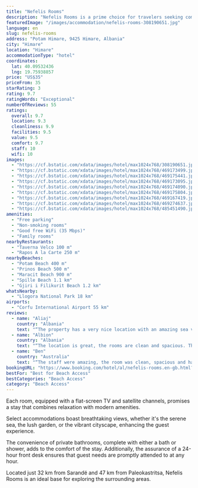 ```yaml
---
title: "Nefelis Rooms"
description: "Nefelis Rooms is a prime choice for travelers seeking comfortable, air-conditioned accommodations in Himare."
featuredImage: "/images/accommodation/nefelis-rooms-308190651.jpg"
language: en
slug: nefelis-rooms
address: "Potam Himare, 9425 Himare, Albania"
city: "Himare"
location: "Himare"
accommodationType: "hotel"
coordinates:
  lat: 40.09532436
  lng: 19.75938857
price: "US$35"
priceFrom: 35
starRating: 3
rating: 9.7
ratingWords: "Exceptional"
numberOfReviews: 55
ratings:
  overall: 9.7
  location: 9.3
  cleanliness: 9.9
  facilities: 9.5
  value: 9.5
  comfort: 9.7
  staff: 10
  wifi: 10
images:
  - "https://cf.bstatic.com/xdata/images/hotel/max1024x768/308190651.jpg?k=5ed170b4aa3c4214e52778f6cc4a52c86687a5c71bfb703b4acb25004bb184c5&o=&hp=1"
  - "https://cf.bstatic.com/xdata/images/hotel/max1024x768/469173499.jpg?k=081648e9f8fd57cadcb405283d5aaef9ca7e3b5edeb805094568a6bc64730e43&o=&hp=1"
  - "https://cf.bstatic.com/xdata/images/hotel/max1024x768/469175441.jpg?k=ce454a1dfdd035835656366f3946abe861ec7a706f847801b9e234ff690d578c&o=&hp=1"
  - "https://cf.bstatic.com/xdata/images/hotel/max1024x768/469173095.jpg?k=27e3af6f1d45dd6d926e50ecf488d1a5a192fee437fd78fd5e14b79518cc834c&o=&hp=1"
  - "https://cf.bstatic.com/xdata/images/hotel/max1024x768/469174090.jpg?k=3245a4dc3edd1c340ebd91b88ee61c75ba971b0c85b08838a21284c5fa733d53&o=&hp=1"
  - "https://cf.bstatic.com/xdata/images/hotel/max1024x768/469175804.jpg?k=8a8e262f6c5f0e4b626b6b05fb1527eb9bcb4d533b37e77a0bc634b6aef7b00e&o=&hp=1"
  - "https://cf.bstatic.com/xdata/images/hotel/max1024x768/469167419.jpg?k=f3cdc5ee2f78b3530d73b49a2b15a3006ee2b6505f49743551fba9e7efef2d57&o=&hp=1"
  - "https://cf.bstatic.com/xdata/images/hotel/max1024x768/469274637.jpg?k=8c4a432c18a5327a17a56ab210df41800ac37a0618224c448decad1432831c3e&o=&hp=1"
  - "https://cf.bstatic.com/xdata/images/hotel/max1024x768/485451490.jpg?k=a7681082188ef95be56dfb5fc8b743836fc6a139859069561fd0b0953fe2f687&o=&hp=1"
amenities:
  - "Free parking"
  - "Non-smoking rooms"
  - "Good free WiFi (35 Mbps)"
  - "Family rooms"
nearbyRestaurants:
  - "Taverna Velco 100 m"
  - "Rapos A la Carte 250 m"
nearbyBeaches:
  - "Potam Beach 400 m"
  - "Prinos Beach 500 m"
  - "Maracit Beach 900 m"
  - "Spille Beach 1.1 km"
  - "Gjiri i Filikurit Beach 1.2 km"
whatsNearby:
  - "Llogora National Park 18 km"
airports:
  - "Corfu International Airport 55 km"
reviews:
  - name: "Aliaj"
    country: "Albania"
    text: "“The property has a very nice location with an amazing sea view that is very relaxing. The staff is very welcoming, polite and helpful. What i like most are the clean rooms that make the stay even better. 10/10 would recommend”"
  - name: "Albion"
    country: "Albania"
    text: "“The location is great, the rooms are clean and spacious. The balcony has a great view of Himara and you can enjoy the sunset.”"
  - name: "Ben"
    country: "Australia"
    text: "“The staff were amazing, the room was clean, spacious and had a breathtaking view over the surrounding landscape, and the hotel was in an amazing location. I would definitely recommend staying here to anyone who is visiting the area.”"
bookingURL: "https://www.booking.com/hotel/al/nefelis-rooms.en-gb.html?aid=8035640"
bestFor: "Best for Beach Access"
bestCategories: "Beach Access"
category: "Beach Access"
---
```


Each room, equipped with a flat-screen TV and satellite channels, promises a stay that combines relaxation with modern amenities. 

Select accommodations boast breathtaking views, whether it's the serene sea, the lush garden, or the vibrant cityscape, enhancing the guest experience. 

The convenience of private bathrooms, complete with either a bath or shower, adds to the comfort of the stay. Additionally, the assurance of a 24-hour front desk ensures that guest needs are promptly attended to at any hour. 

Located just 32 km from Sarandë and 47 km from Paleokastritsa, Nefelis Rooms is an ideal base for exploring the surrounding areas.